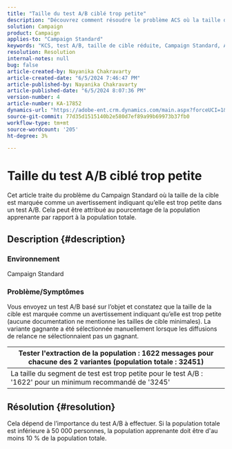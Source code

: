 ```yaml
---
title: "Taille du test A/B ciblé trop petite"
description: "Découvrez comment résoudre le problème ACS où la taille de la cible est marquée comme un avertissement pour être trop petite dans un test A/B."
solution: Campaign
product: Campaign
applies-to: "Campaign Standard"
keywords: "KCS, test A/B, taille de cible réduite, Campaign Standard, ACS"
resolution: Resolution
internal-notes: null
bug: false
article-created-by: Nayanika Chakravarty
article-created-date: "6/5/2024 7:46:47 PM"
article-published-by: Nayanika Chakravarty
article-published-date: "6/5/2024 8:07:36 PM"
version-number: 4
article-number: KA-17852
dynamics-url: "https://adobe-ent.crm.dynamics.com/main.aspx?forceUCI=1&pagetype=entityrecord&etn=knowledgearticle&id=a3eaea54-7423-ef11-840b-6045bd006b25"
source-git-commit: 77d35d1515140b2e580d7ef89a99b69973b37fb0
workflow-type: tm+mt
source-wordcount: '205'
ht-degree: 3%

---
```


# Taille du test A/B ciblé trop petite


Cet article traite du problème du Campaign Standard où la taille de la cible est marquée comme un avertissement indiquant qu’elle est trop petite dans un test A/B. Cela peut être attribué au pourcentage de la population apprenante par rapport à la population totale.

## Description {#description}


### <b>Environnement</b>

Campaign Standard

### <b>Problème/Symptômes</b>

Vous envoyez un test A/B basé sur l’objet et constatez que la taille de la cible est marquée comme un avertissement indiquant qu’elle est trop petite (aucune documentation ne mentionne les tailles de cible minimales). La variante gagnante a été sélectionnée manuellement lorsque les diffusions de relance ne sélectionnaient pas un gagnant.


| Tester l&#39;extraction de la population : 1622 messages pour chacune des 2 variantes (population totale : 32451) |
| --- |
| La taille du segment de test est trop petite pour le test A/B : &#39;1622&#39; pour un minimum recommandé de &#39;3245&#39; |



## Résolution {#resolution}


Cela dépend de l’importance du test A/B à effectuer. Si la population totale est inférieure à 50 000 personnes, la population apprenante doit être d&#39;au moins 10 % de la population totale.
